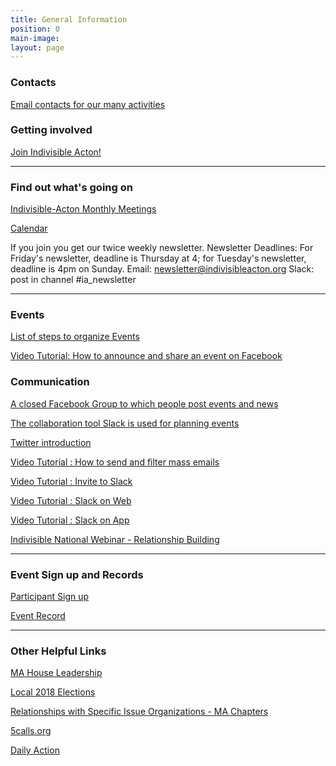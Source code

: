 ```yaml
---
title: General Information
position: 0
main-image: 
layout: page
---
```


### Contacts
[Email contacts for our many activities](https://docs.google.com/document/d/167XkAyAtBCJ3HmgjTck0K9iWESpXIHf00uFoKZ8vcck/edit)

### Getting involved

[Join Indivisible Acton!](https://actionnetwork.org/forms/join-indivisible-acton?source=direct_link&referrer=group-indivisible-acton)

---

### Find out what's going on

[Indivisible-Acton Monthly Meetings](http://www.indivisibleacton.org/events/indivisible-acton-monthly-meetings.html)

[Calendar](http://www.indivisibleacton.org/calendar.html)

If you join you get our twice weekly newsletter. Newsletter Deadlines:  For Friday's newsletter, deadline is Thursday at 4; for Tuesday's newsletter, deadline is 4pm on Sunday.
Email: newsletter@indivisibleacton.org
Slack: post in channel #ia_newsletter

---
### Events

[List of steps to organize Events](http://www.indivisibleacton.org/events/organize-an-event.html)

[Video Tutorial: How to announce and share an event on Facebook](https://youtu.be/Pt8IsVoY8ts)

### Communication

[A closed Facebook Group to which people post events and news](https://www.facebook.com/groups/indivisibleacton)

[The collaboration tool Slack is used for planning events](https://indivisibleacton.slack.com)

[Twitter introduction](https://drive.google.com/file/d/0BwLIGG6Uwnr_Y0h2a3EwS0hiWTF6dHNkLXR1OUZMOGhibHpr/view)

[Video Tutorial : How to send and filter mass emails](https://youtu.be/T-HfrbKi3dY)

[Video Tutorial : Invite to Slack](https://youtu.be/id-3DXaZrlA)

[Video Tutorial : Slack on Web](https://youtu.be/hOp1wgyAqXk)

[Video Tutorial : Slack on App](https://youtu.be/-KHmfHQpXT0)

[Indivisible National Webinar - Relationship Building](https://drive.google.com/file/d/13Vx9zKUOPpL1O5f60_5iembcwZu2oXr3/view)


---

### Event Sign up and Records

[Participant Sign up](https://www.actionnetwork.org/forms/participant-signin)

[Event Record](https://www.actionnetwork.org/forms/leader-event-record)

---

### Other Helpful Links

[MA House Leadership](https://malegislature.gov/Legislators/Leadership)

[Local 2018 Elections](http://www.indivisibleacton.org/local-2018-elections.html)

[Relationships with Specific Issue Organizations - MA Chapters](http://www.indivisibleacton.org/events/relationships-with-issue-organizations.html)

[5calls.org](http://5calls.org)

[Daily Action](https://dailyaction.org)